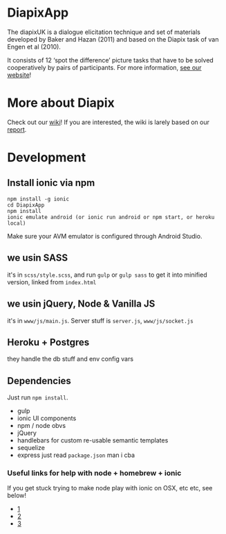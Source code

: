 # DiapixApp
The diapixUK is a dialogue elicitation technique and set of materials developed by Baker and Hazan (2011) and based on the Diapix task of van Engen et al (2010).

It consists of 12 ‘spot the difference’ picture tasks that have to be solved cooperatively by pairs of participants. For more information, [see our website](http://www.phon.ucl.ac.uk/project/kidLUCID/diapix.php)!

# More about Diapix
Check out our [wiki](https://github.com/diapixUK/diapixUK/wiki)!
If you are interested, the wiki is larely based on our [report](https://drive.google.com/file/d/0B1iMVcQUdo2oV0Vhb2hsLUd1UlU/view?usp=sharing).

# Development
## Install ionic via npm
```
npm install -g ionic
cd DiapixApp
npm install
ionic emulate android (or ionic run android or npm start, or heroku local)
```
Make sure your AVM emulator is configured through Android Studio.

## we usin SASS
it's in `scss/style.scss`, and run `gulp` or `gulp sass` to get it into minified version, linked from `index.html`

## we usin jQuery, Node & Vanilla JS
it's in `www/js/main.js`. Server stuff is `server.js`, `www/js/socket.js`

## Heroku + Postgres
they handle the db stuff and env config vars

## Dependencies
Just run `npm install`.
- gulp
- ionic UI components
- npm / node obvs
- jQuery
- handlebars for custom re-usable semantic templates
- sequelize
- express
just read `package.json` man i cba

### Useful links for help with node + homebrew + ionic
If you get stuck trying to make node play with ionic on OSX, etc etc, see below!
- [1](http://stackoverflow.com/questions/28017374/what-is-the-suggested-way-to-install-brew-node-js-io-js-nvm-npm-on-os-x)
- [2](http://stackoverflow.com/questions/26406484/brew-doctor-warning-unbrewed-header-files-were-found-in-usr-local-include)
- [3](http://stackoverflow.com/questions/34335340/angular2-quickstart-npm-start-is-not-working-correctly)
